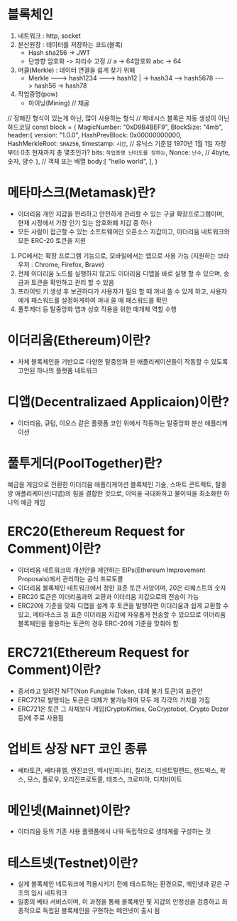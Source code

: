 # 블록체인

1. 네트워크 : http, socket
2. 분산원장 : 데이터를 저장하는 코드(블록)
    - Hash sha256 -> JWT
    - 단방향 암호화 -> 자리수 고정 // a -> 64암호화
                                    abc -> 64
3. 머클(Merkle) : 데이터 연결을 쉽게 찾기 위해
    - Merkle ---> hash1234 ---> hash12
              |              -> hash34
              --> hash5678 ---> hash56
                             -> hash78
4. 작업증명(pow)
    - 마이닝(Mining) // 채굴

// 정해진 형식이 있는게 아닌, 많이 사용하는 형식
// 제네시스 블록은 자동 생성이 아닌 하드코딩
const block = {
    MagicNumber: "0xD9B4BEF9",
    BlockSize: "4mb",
    header:{
        version: "1.0.0",
        HashPrevBlock: 0x00000000000,
        HashMerkleRoot: `SHA256`,
        timestamp: `시간`, // 유닉스 기준일 1970년 1월 1일 자정부터 0초 현재까지 총 몇초인가?
        bits: `작업증명 난이도를 정하는`,
        Nonce: `난수`, // 4byte, 숫자, 양수
    },
    // 객체 또는 배열
    body:[
        "hello world",
    ],
}


# 메타마스크(Metamask)란?
* 이더리움 개인 지갑을 편리하고 안전하게 관리할 수 있는 구글 확장프로그램이며, 현재 시장에서 가장 인기 있는 암호화폐 지갑 중 하나
* 모든 사람이 접근할 수 있는 소프트웨어인 오픈소스 지갑이고, 이더리움 네트워크와 모든 ERC-20 토큰을 지원

1) PC에서는 확장 프로그램 기능으로, 모바일에서는 앱으로 사용 가능
   (지원하는 브라우저 : Chrome, Firefox, Brave)
2) 전체 이더리움 노드를 실행하지 않고도 이더리움 디앱을 바로 실행 할 수 있으며, 송금과 토큰을 확인하고 관리 할 수 있음
3) 프라이빗 키 생성 후 보관하다가 사용자가 필요 할 때 꺼내 쓸 수 있게 하고, 사용자에게 패스워드를 설정하게하여 꺼내 쓸 때 패스워드를 확인
4) 풀투게더 등 탈중앙화 앱과 상호 작용을 위한 매개체 역할 수행

# 이더리움(Ethereum)이란?
* 자체 블록체인을 기반으로 다양한 탈중앙화 된 애플리케이션들이 작동할 수 있도록 고안된 하나의 플랫폼 네트워크

# 디앱(Decentralizaed Applicaion)이란?
* 이더리움, 큐텀, 이오스 같은 플랫폼 코인 위에서 작동하는 탈중앙화 분산 애플리케이션

# 풀투게더(PoolTogether)란?
예금을 게임으로 전환한 이더리움 애플리케이션
블록체인 기술, 스마트 콘트랙트, 탈중앙 애플리케이션(디앱)의 힘을 결합한 것으로, 이익을 극대화하고 불이익을 최소화한 하나의 예금 게임

# ERC20(Ethereum Request for Comment)이란?
* 이더리움 네트워크의 개선안을 제안하는 EIPs(Ethereum Improvement Proposals)에서 관리하는 공식 프로토콜
* 이더리움 블록체인 네트워크에서 정한 표준 토큰 사양이며, 20은 리퀘스트의 숫자
* ERC20 토큰은 이더리움과의 교환과 이더리움 지갑으로의 전송이 가능
* ERC20에 기준을 맞춰 디앱을 설계 후 토큰을 발행하면 이더리움과 쉽게 교환할 수 있고, 메타마스크 등 표준 이더리움 지갑에 자유롭게 전송할 수 있으므로 이더리움 블록체인을 활용하는 토큰의 경우 ERC-20에 기준을 맞춰야 함

# ERC721(Ethereum Request for Comment)이란?
* 증서라고 알려진 NFT(Non Fungible Token, 대체 불가 토큰)의 표준안
* ERC721로 발행되는 토큰은 대체가 불가능하여 모두 제 각각의 가치를 가짐
* ERC721은 토큰 그 자체보다 게임(CryptoKitties, GoCryptobot, Crypto Dozer 등)에 주로 사용됨

# 업비트 상장 NFT 코인 종류
* 쎄타토큰, 쎄타퓨엘, 엔진코인, 엑시인피니티, 칠리즈, 디센트럴랜드, 샌드박스, 왁스, 모스, 플로우, 오리진프로토콜, 테조스, 크로미아, 디지바이트

# 메인넷(Mainnet)이란?
* 이더리움 등의 기존 사용 플랫폼에서 나와 독립적으로 생태계를 구성하는 것

# 테스트넷(Testnet)이란?
* 실제 블록체인 네트워크에 적용시키기 전에 테스트하는 환경으로, 메인넷과 같은 구조의 임시 네트워크
* 일종의 베타 서비스이며, 이 과정을 통해 블록체인 및 지갑의 안정성을 검증하고 최종적으로 독립된 블록체인을 구현하는 메인넷이 출시 됨
